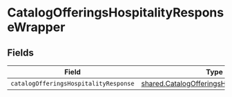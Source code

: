 # CatalogOfferingsHospitalityResponseWrapper


## Fields

| Field                                                                                                           | Type                                                                                                            | Required                                                                                                        | Description                                                                                                     |
| --------------------------------------------------------------------------------------------------------------- | --------------------------------------------------------------------------------------------------------------- | --------------------------------------------------------------------------------------------------------------- | --------------------------------------------------------------------------------------------------------------- |
| `catalogOfferingsHospitalityResponse`                                                                           | [shared.CatalogOfferingsHospitalityResponse](../../../sdk/models/shared/catalogofferingshospitalityresponse.md) | :heavy_minus_sign:                                                                                              | N/A                                                                                                             |